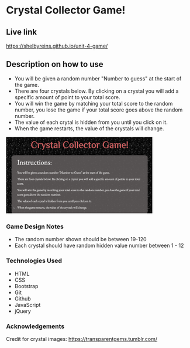 # Crystal Collector Game!

## Live link

https://shelbyreins.github.io/unit-4-game/

## Description on how to use

- You will be given a random number "Number to guess" at the start of the game. 
- There are four crystals below. By clicking on a crystal you will add a specific amount of point to your total score.
- You will win the game by matching your total score to the random number, you lose the game if your total score goes  above the random number. 
- The value of each crytal is hidden from you until you click on it.
- When the game restarts, the value of the crystals will change.

<img src ="assets/images/CrystalGame.gif" width="400px"/>

### Game Design Notes

- The random number shown should be between 19-120
- Each crystal should have random hidden value number between 1 - 12

 ### Technologies Used
 - HTML
 - CSS
 - Bootstrap
 - Git
 - Github
 - JavaScript
 - jQuery

 ### Acknowledgements 

 Credit for crystal images: https://transparentgems.tumblr.com/


